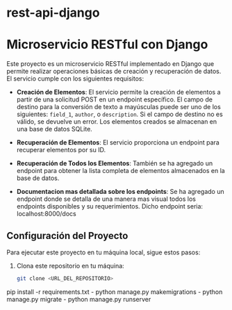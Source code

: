 # rest-api-django

# Microservicio RESTful con Django

Este proyecto es un microservicio RESTful implementado en Django que permite realizar operaciones básicas de creación y recuperación de datos. El servicio cumple con los siguientes requisitos:

- **Creación de Elementos**: El servicio permite la creación de elementos a partir de una solicitud POST en un endpoint específico. El campo de destino para la conversión de texto a mayúsculas puede ser uno de los siguientes: `field_1`, `author`, o `description`. Si el campo de destino no es válido, se devuelve un error. Los elementos creados se almacenan en una base de datos SQLite.

- **Recuperación de Elementos**: El servicio proporciona un endpoint para recuperar elementos por su ID.

- **Recuperación de Todos los Elementos**: También se ha agregado un endpoint para obtener la lista completa de elementos almacenados en la base de datos.

- **Documentacion mas detallada sobre los endpoints**: Se ha agregado un endpoint donde se detalla de una manera mas visual todos los endpoints disponibles y su requerimientos. Dicho endpoint seria: localhost:8000/docs

## Configuración del Proyecto

Para ejecutar este proyecto en tu máquina local, sigue estos pasos:

1. Clona este repositorio en tu máquina:

   ```bash
   git clone <URL_DEL_REPOSITORIO>

pip install -r requirements.txt -
python manage.py makemigrations -
python manage.py migrate -
python manage.py runserver
